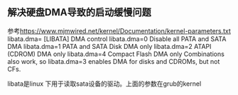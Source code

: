 <br>

## 解决硬盘DMA导致的启动缓慢问题
参考<https://www.mjmwired.net/kernel/Documentation/kernel-parameters.txt>
libata.dma= [LIBATA] DMA control
        libata.dma=0      Disable all PATA and SATA DMA
        libata.dma=1      PATA and SATA Disk DMA only
        libata.dma=2      ATAPI (CDROM) DMA only
        libata.dma=4      Compact Flash DMA only
        Combinations also work, so libata.dma=3 enables DMA
        for disks and CDROMs, but not CFs.

libata是linux 下用于读取sata设备的驱动。上面的参数在grub的kernel